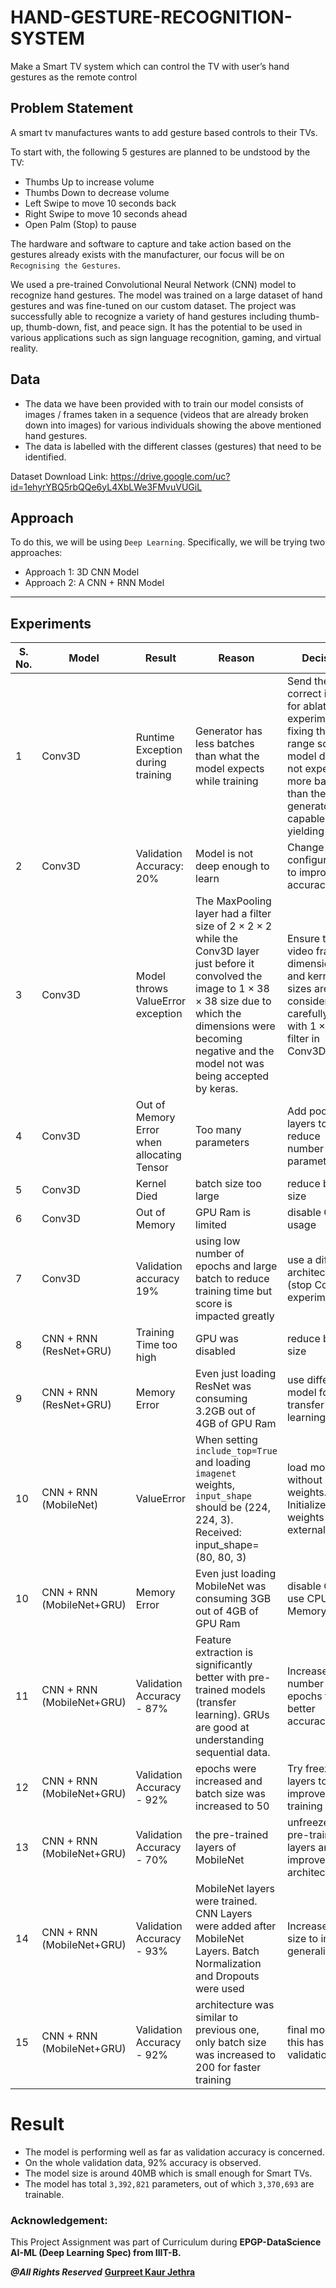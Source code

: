 # HAND-GESTURE-RECOGNITION-SYSTEM
Make a Smart TV system which can control the TV with user’s hand gestures as the remote control

## Problem Statement

A smart tv manufactures wants to add gesture based controls to their TVs. 

To start with, the following 5 gestures are planned to be undstood by the TV:
- Thumbs Up to increase volume
- Thumbs Down to decrease volume
- Left Swipe to move 10 seconds back
- Right Swipe to move 10 seconds ahead
- Open Palm (Stop) to pause

The hardware and software to capture and take action based on the gestures already exists with the manufacturer, our focus will be on `Recognising the Gestures`.

We used a pre-trained Convolutional Neural Network (CNN) model to recognize hand gestures. The model was trained on a large dataset of hand gestures and was fine-tuned on our custom dataset. The project was successfully able to recognize a variety of hand gestures including thumb-up, thumb-down, fist, and peace sign. It has the potential to be used in various applications such as sign language recognition, gaming, and virtual reality.

## Data
- The data we have been provided with to train our model consists of images / frames taken in a sequence (videos that are already broken down into images) for various individuals showing the above mentioned hand gestures.  
- The data is labelled with the different classes (gestures) that need to be identified.

Dataset Download Link: https://drive.google.com/uc?id=1ehyrYBQ5rbQQe6yL4XbLWe3FMvuVUGiL

## Approach
To do this, we will be using `Deep Learning`. Specifically, we will be trying two approaches:
- Approach 1: 3D CNN Model  
- Approach 2: A CNN + RNN Model

--- 

## Experiments
| S. No. | Model  | Result                            | Reason                                                                                                                                                                                                                                                                                                                      | Decision |
|---|-----------------------------------------|--------------------------------------------|---------------------------------------------------------------------------------------------------------------------------------------------------------------------------------------------------------------------------------------------------------|---------------------------------------------------------------------------------------------------------------------------------------------------------|
| 1 | Conv3D                                  | Runtime Exception during training          | Generator has less batches than what the model expects while training                                                                                                                                                                                   | Send the correct input for ablation experiment by fixing the range so that model does not expect more batches than the generator is capable of yielding |
| 2 | Conv3D                                  | Validation Accuracy: $20\%$                | Model is not deep enough to learn | Change model configuration to improve accuracy                                                                                                          |
| 3 | Conv3D                                  | Model throws ValueError exception          | The MaxPooling layer had a filter size of $2\times 2\times 2$ while the Conv3D layer just before it convolved the image to $1\times 38\times 38$ size due to which the dimensions were becoming negative and the model not was being accepted by keras. | Ensure that video frame dimensions and kernel sizes are considered carefully. Try with $1\times 2\times 2$ filter in Conv3D Layer.                      |
| 4 | Conv3D                                  | Out of Memory Error when allocating Tensor | Too many parameters | Add pooling layers to reduce number of parameters                                                                                                                                                                                                       | 
| 5 | Conv3D                                  | Kernel Died                                | batch size too large | reduce batch size                                                                                                                                                                                                                                       |
| 6 | Conv3D                                  | Out of Memory                              | GPU Ram is limited | disable GPU usage |
| 7 | Conv3D                                  | Validation accuracy $19\%$ | using low number of epochs and large batch to reduce training time but score is impacted greatly | use a different architecture (stop Conv3D experiments) |
| 8 | CNN + RNN (ResNet+GRU) | Training Time too high | GPU was disabled | reduce batch size |
| 9 | CNN + RNN (ResNet+GRU) | Memory Error | Even just loading ResNet was consuming $3.2$GB out of $4$GB of GPU Ram | use different model for transfer learning |
| 10 | CNN + RNN (MobileNet) | ValueError | When setting `include_top=True` and loading `imagenet` weights, `input_shape` should be (224, 224, 3).  Received: input_shape=(80, 80, 3) | load model without weights. Initialize weights externally. | 
| 10 | CNN + RNN (MobileNet+GRU) | Memory Error | Even just loading MobileNet was consuming $3$GB out of $4$GB of GPU Ram | disable GPU, use CPU+Main Memory only |
| 11 | CNN + RNN (MobileNet+GRU) | Validation Accuracy - $87\%$ | Feature extraction is significantly better with pre-trained models (transfer learning). GRUs are good at understanding sequential data. | Increase number of epochs to get better accuracy |
| 12 | CNN + RNN (MobileNet+GRU) | Validation Accuracy - $92\%$ | epochs were increased and batch size was increased to 50 | Try freezing layers to improve training time |
| 13 | CNN + RNN (MobileNet+GRU) | Validation Accuracy - $70\%$ | the pre-trained layers of MobileNet | unfreeze the pre-trained layers and improve model architecture |
| 14 | CNN + RNN (MobileNet+GRU) |  Validation Accuracy - $93\%$ | MobileNet layers were trained. CNN Layers were added after MobileNet Layers. Batch Normalization and Dropouts were used | Increase batch size to improve generalizability |
| 15 | CNN + RNN (MobileNet+GRU) | Validation Accuracy - $92\%$ | architecture was similar to previous one, only batch size was increased to 200 for faster training | final model as this has least validation loss | 

# Result
- The model is performing well as far as validation accuracy is concerned. 
- On the whole validation data, 92% accuracy is observed.
- The model size is around 40MB which is small enough for Smart TVs.
- The model has total `3,392,821` parameters, out of which `3,370,693` are trainable.

### Acknowledgement:
This Project Assignment was part of Curriculum during **EPGP-DataScience AI-ML (Deep Learning Spec) from IIIT-B.**

***@All Rights Reserved*** [**Gurpreet Kaur Jethra**](https://github.com/GURPREETKAURJETHRA)
